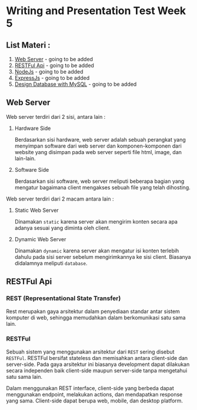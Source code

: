 # **Writing and Presentation Test Week 5**

## List Materi :

1. [Web Server](https://github.com/abilsabili50/Writing-and-Presentation-Test/tree/main/week-5#web-server) - going to be added
2. [RESTFul Api](https://github.com/abilsabili50/Writing-and-Presentation-Test/tree/main/week-5#restful-api) - going to be added
3. [NodeJs](https://github.com/abilsabili50/Writing-and-Presentation-Test/tree/main/week-5#nodejs) - going to be added
4. [ExpressJs](https://github.com/abilsabili50/Writing-and-Presentation-Test/tree/main/week-5#expressjs) - going to be added
5. [Design Database with MySQL](https://github.com/abilsabili50/Writing-and-Presentation-Test/tree/main/week-5#design-database-with-mysql) - going to be added

## Web Server

Web server terdiri dari 2 sisi, antara lain :

1. Hardware Side

   Berdasarkan sisi hardware, web server adalah sebuah perangkat yang menyimpan software dari web server dan komponen-komponen dari website yang disimpan pada web server seperti file html, image, dan lain-lain.

2. Software Side

   Berdasarkan sisi software, web server meliputi beberapa bagian yang mengatur bagaimana client mengakses sebuah file yang telah dihosting.

Web server terdiri dari 2 macam antara lain :

1. Static Web Server

   Dinamakan `static` karena server akan mengirim konten secara apa adanya sesuai yang diminta oleh client.

2. Dynamic Web Server

   Dinamakan `dynamic` karena server akan mengatur isi konten terlebih dahulu pada sisi server sebelum mengirimkannya ke sisi client. Biasanya didalamnya meliputi `database`.

## RESTFul Api

### REST (Representational State Transfer)

Rest merupakan gaya arsitektur dalam penyediaan standar antar sistem komputer di web, sehingga memudahkan dalam berkomunikasi satu sama lain.

### RESTFul

Sebuah sistem yang menggunakan arsitektur dari `REST` sering disebut `RESTFul`. RESTFul bersifat stateless dan memisahkan antara client-side dan server-side. Pada gaya arsitektur ini biasanya development dapat dilakukan secara independen baik client-side maupun server-side tanpa mengetahui satu sama lain.

Dalam menggunakan REST interface, client-side yang berbeda dapat menggunakan endpoint, melakukan actions, dan mendapatkan response yang sama. Client-side dapat berupa web, mobile, dan desktop platform.
